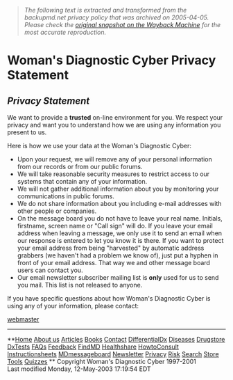 > *The following text is extracted and transformed from the backupmd.net privacy policy that was archived on 2005-04-05. Please check the [original snapshot on the Wayback Machine](https://web.archive.org/web/20050405184454id_/http%3A//www.wdxcyber.com/privacy.htm) for the most accurate reproduction.*

# Woman's Diagnostic Cyber Privacy Statement

## _**Privacy Statement**_

We want to provide a **trusted** on-line environment for you. We respect your privacy and want you to understand how we are using any information you present to us. 

Here is how we use your data at the Woman's Diagnostic Cyber: 

  * Upon your request, we will remove any of your personal information from our records or from our public forums. 
  * We will take reasonable security measures to restrict access to our systems that contain any of your information. 
  * We will not gather additional information about you by monitoring your communications in public forums. 
  * We do not share information about you including e-mail addresses with other people or companies. 
  * On the message board you do not have to leave your real name. Initials, firstname, screen name or "Call sign" will do. If you leave your email address when leaving a message, we only use it to send an email when our response is entered to let you know it is there. If you want to protect your email address from being "harvested" by automatic address grabbers (we haven't had a problem we know of), just put a hyphen in front of your email address. That way we and other message board users can contact you. 
  * Our email newsletter subscriber mailing list is **only** used for us to send you mail. This list is not released to anyone. 

If you have specific questions about how Woman's Diagnostic Cyber is using any of your information, please contact: 

[webmaster](mailto:webmaster@wdxcyber.com?subject=privacy.htm)   


* * *

  
**[Home](https://web.archive.org/web/20050405184454id_/http%3A//www.wdxcyber.com/index.htm "Home page for Woman's Diagnostic Cyber") [About us](https://web.archive.org/web/20050405184454id_/http%3A//www.wdxcyber.com/who.htm "Who we are") [Articles](https://web.archive.org/web/20050405184454id_/http%3A//www.wdxcyber.com/new.htm "Educational articles about what's new and diagnosis in women's health") [Books](http://wdxcyberstore.com/ "Books available from our store") [Contact](https://web.archive.org/web/20050405184454id_/http%3A//www.wdxcyber.com/contact.htm "Send us a message or bug report") [DifferentialDx](https://web.archive.org/web/20050405184454id_/http%3A//www.wdxcyber.com/what.htm "other diagnoses to consider for a symptom") [Diseases](https://web.archive.org/web/20050405184454id_/http%3A//www.wdxcyber.com/diseases.htm "profiles of medical diseases or conditions") [Drugstore](https://web.archive.org/rx/index.htm " Non prescription items for women's conditions") [DxTests](http://wdxcyberstore.com/diagtesandki.html "Home self-diagnostic tests") [FAQs](https://web.archive.org/web/20050405184454id_/http%3A//www.wdxcyber.com/mindex.htm "Answers and articles based on frequently asked questions from our message board") [Feedback](https://web.archive.org/web/20050405184454id_/http%3A//www.wdxcyber.com/feedback.htm "Send us your comments") [FindMD](https://web.archive.org/web/20050405184454id_/http%3A//www.wdxcyber.com/mdfind.htm "find an MD in your area by word-of-mouth \(email\) referrals from other women") [Healthshare](https://web.archive.org/web/20050405184454id_/http%3A//www.wdxcyber.com/support.htm "women offering email support for women's health problems") [HowtoConsult](https://web.archive.org/web/20050405184454id_/http%3A//www.wdxcyber.com/how.htm "online subscription advice for women's health") [Instructionsheets](https://web.archive.org/web/20050405184454id_/http%3A//www.wdxcyber.com/sendit.htm "patient instruction sheets") [MDmessageboard](https://web.archive.org/wwwboard/wwwboard.shtml "Answers from our Q&A women's health Message Board") [Newsletter](https://web.archive.org/web/20050405184454id_/http%3A//www.wdxcyber.com/getemail.htm "Newsletter subscribe, unsubscribe, archives") [Privacy](https://web.archive.org/web/20050405184454id_/http%3A//www.wdxcyber.com/privacy.htm "Policy on privacy and confidentiality") [Risk](https://web.archive.org/web/20050405184454id_/http%3A//www.wdxcyber.com/when.htm "Am I at risk for ...") [Search](https://web.archive.org/web/20050405184454id_/http%3A//www.wdxcyber.com/search1.htm "for specific medical or health topics") [Store](http://www.wdxcyberstore.com/ "purchase books, home dx tests, services") [Tools](https://web.archive.org/web/20050405184454id_/http%3A//www.wdxcyber.com/bmi.htm "body mass index \(BMI\), ideal weight, EDC due date, gestational age calculators") [Quizzes](https://web.archive.org/web/20050405184454id_/http%3A//www.wdxcyber.com/test.htm "test your women's health knowledge") ** Copyright Woman's Diagnostic Cyber 1997-2001  
Last modified Monday, 12-May-2003 17:19:54 EDT 


